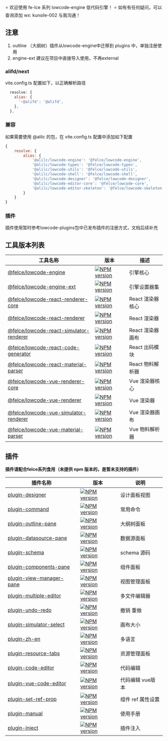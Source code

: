 ⭐ 欢迎使用 fe-lce 系列 lowcode-engine 低代码引擎！
⭐ 如有有任何疑问，可以查询添加 wx: kunsile-002 与我沟通！

## 注意
1. outline （大纲树）插件从lowcode-engine中迁移到 plugins 中，单独注册使用
2. engine-ext 建议在项目中直接导入使用，不再external

### alifd/next
vite.config.ts 配置如下，以正确解析路径
```js
  resolve: {
    alias: {
      '~@alifd': '@alifd',
    },
  },
```

### 兼容


如果需要使用 @alilc 的包，在 vite.config.ts 配置中添加如下配置
```js
{
    resolve: {
        alias: {
            '@alilc/lowcode-engine': '@felce/lowcode-engine',
            '@alilc/lowcode-types': '@felce/lowcode-types',
            '@alilc/lowcode-utils': '@felce/lowcode-utils',
            '@alilc/lowcode-shell': '@felce/lowcode-shell',
            '@alilc/lowcode-designer': '@felce/lowcode-designer',
            '@alilc/lowcode-editor-core': '@felce/lowcode-core',
            '@alilc/lowcode-editor-skeleton': '@felce/lowcode-skeleton',
        }
    }
}
```

### 插件
插件使用暂时参考lowcode-plugins包中已发布插件的注册方式，文档后续补充

## 工具版本列表

| 工具名称                                                                       | 版本                                                                                   | 描述             |
| ------------------------------------------------------------------------------ | -------------------------------------------------------------------------------------- | ---------------- |
| [@felce/lowcode-engine][github-url]                                    | [![NPM version][npm-image]][npm-url]                                           | 引擎核心     |
| [@felce/lowcode-engine-ext][github-ext-url]                                    | [![NPM version][npm-ext-image]][npm-ext-url]                                           | 引擎设置器集     |
| [@felce/lowcode-react-renderer-core][github-react-renderer-core-url]           | [![NPM version][npm-react-renderer-core-image]][npm-react-renderer-core-url]           | React 渲染器核心 |
| [@felce/lowcode-react-renderer][github-react-renderer-url]                     | [![NPM version][npm-react-renderer-image]][npm-react-renderer-url]                     | React 渲染器     |
| [@felce/lowcode-react-simulator-renderer][github-react-simulator-renderer-url] | [![NPM version][npm-react-simulator-renderer-image]][npm-react-simulator-renderer-url] | React 渲染器画布 |
| [@felce/lowcode-react-code-generator][github-react-code-generator-url] | [![NPM version][npm-react-code-generator-image]][npm-react-code-generator-url] | React 出码模块 |
| [@felce/lowcode-react-material-parser][github-react-material-parser-url] | [![NPM version][npm-react-material-parser-image]][npm-react-material-parser-url] | React 物料解析器 |
| [@felce/lowcode-vue-renderer-core][github-vue-renderer-core-url]               | [![NPM version][npm-vue-renderer-core-image]][npm-vue-renderer-core-url]               | Vue 渲染器核心   |
| [@felce/lowcode-vue-renderer][github-vue-renderer-url]                         | [![NPM version][npm-vue-renderer-image]][npm-vue-renderer-url]                         | Vue 渲染器       |
| [@felce/lowcode-vue-simulator-renderer][github-vue-simulator-renderer-url]     | [![NPM version][npm-vue-simulator-renderer-image]][npm-vue-simulator-renderer-url]     | Vue 渲染器画布   |
| [@felce/lowcode-vue-material-parser][github-vue-material-parser-url]     | [![NPM version][npm-vue-material-parser-image]][npm-vue-material-parser-url]     | Vue 物料解析器   |

<!-- core -->

[npm-image]: https://img.shields.io/npm/v/@felce/lowcode-engine.svg?style=flat-square
[npm-url]: http://npmjs.org/package/@felce/lowcode-engine
[github-url]: http://github.com/fe-lce/lowcode-engine
[download-image]: https://img.shields.io/npm/dm/@felce/lowcode-engine.svg?style=flat-square
[download-url]: https://npmjs.org/package/@felce/lowcode-engine
[help-wanted-image]: https://flat.badgen.net/github/label-issues/fe-lce/lowcode-engine/help%20wanted/open
[help-wanted-url]: https://github.com/fe-lce/lowcode-engine/issues?q=is%3Aopen+is%3Aissue+label%3A%22help+wanted%22
[issues-helper-image]: https://img.shields.io/badge/using-issues--helper-orange?style=flat-square
[issues-helper-url]: https://github.com/actions-cool/issues-helper
[codecov-image-url]: https://codecov.io/gh/fe-lce/lowcode-engine/branch/main/graph/badge.svg
[codecov-url]: https://codecov.io/gh/fe-lce/lowcode-engine

<!-- setter -->

[npm-ext-image]: https://img.shields.io/npm/v/@felce/lowcode-engine-ext.svg?style=flat-square
[npm-ext-url]: http://npmjs.org/package/@felce/lowcode-engine-ext
[github-ext-url]: https://github.com/fe-lce/lowcode-engine-ext
[download-ext-image]: https://img.shields.io/npm/dm/@felce/lowcode-engine-ext.svg?style=flat-square
[download-ext-url]: https://npmjs.org/package/@felce/lowcode-engine-ext
<!-- React 系列 -->

[npm-react-renderer-core-url]: http://npmjs.org/package/@felce/lowcode-react-renderer-core
[npm-react-renderer-core-image]: https://img.shields.io/npm/v/@felce/lowcode-react-renderer-core.svg?style=flat-square
[github-react-renderer-core-url]: https://github.com/fe-lce/lowcode-engine-react/tree/main/packages/renderer-core

[npm-react-renderer-url]: http://npmjs.org/package/@felce/lowcode-react-renderer
[npm-react-renderer-image]: https://img.shields.io/npm/v/@felce/lowcode-react-renderer.svg?style=flat-square
[github-react-renderer-url]: https://github.com/fe-lce/lowcode-engine-react/tree/main/packages/react-renderer

[npm-react-simulator-renderer-url]: http://npmjs.org/package/@felce/lowcode-react-simulator-renderer
[npm-react-simulator-renderer-image]: https://img.shields.io/npm/v/@felce/lowcode-react-simulator-renderer.svg?style=flat-square
[github-react-simulator-renderer-url]: https://github.com/fe-lce/lowcode-engine-react/tree/main/packages/react-simulator-renderer

[npm-react-code-generator-url]: http://npmjs.org/package/@felce/lowcode-react-code-generator
[npm-react-code-generator-image]: https://img.shields.io/npm/v/@felce/lowcode-react-code-generator.svg?style=flat-square
[github-react-code-generator-url]: https://github.com/fe-lce/lowcode-engine-react/tree/main/modules/react-code-generator

[npm-react-material-parser-url]: http://npmjs.org/package/@felce/lowcode-react-material-parser
[npm-react-material-parser-image]: https://img.shields.io/npm/v/@felce/lowcode-react-material-parser.svg?style=flat-square
[github-react-material-parser-url]: https://github.com/fe-lce/lowcode-engine-react/tree/main/modules/material-parser

<!-- Vue 系列 -->

[npm-vue-renderer-core-url]: http://npmjs.org/package/@felce/lowcode-vue-renderer-core
[npm-vue-renderer-core-image]: https://img.shields.io/npm/v/@felce/lowcode-vue-renderer-core.svg?style=flat-square
[github-vue-renderer-core-url]: https://github.com/fe-lce/lowcode-engine-vue/tree/main/packages/renderer-core

[npm-vue-renderer-url]: http://npmjs.org/package/@felce/lowcode-vue-renderer
[npm-vue-renderer-image]: https://img.shields.io/npm/v/@felce/lowcode-vue-renderer.svg?style=flat-square
[github-vue-renderer-url]: https://github.com/fe-lce/lowcode-engine-vue/tree/main/packages/vue-renderer

[npm-vue-simulator-renderer-url]: http://npmjs.org/package/@felce/lowcode-vue-simulator-renderer
[npm-vue-simulator-renderer-image]: https://img.shields.io/npm/v/@felce/lowcode-vue-simulator-renderer.svg?style=flat-square
[github-vue-simulator-renderer-url]: https://github.com/fe-lce/lowcode-engine-vue/tree/main/packages/vue-simulator-renderer

[npm-vue-material-parser-url]: http://npmjs.org/package/@felce/lowcode-vue-material-parser
[npm-vue-material-parser-image]: https://img.shields.io/npm/v/@felce/lowcode-vue-material-parser.svg?style=flat-square
[github-vue-material-parser-url]: https://github.com/fe-lce/lowcode-engine-vue/tree/main/modules/material-parser

## 插件

**插件请配合felce系列食用（未提供 npm 版本的，是暂未支持的插件）**

| 插件名称 | 版本 | 说明 |
| ---- | --- | --- |
| [plugin-designer][github-plugin-designer-url] | [![NPM version][npm-plugin-designer-image]][npm-plugin-designer-url] |  设计面板视图 |  
| [plugin-command][github-plugin-command-url] | [![NPM version][npm-plugin-command-image]][npm-plugin-command-url] |  常用命令 |  
| [plugin-outline-pane][github-plugin-outline-pane-url] | [![NPM version][npm-plugin-outline-pane-image]][npm-plugin-outline-pane-url] |  大纲树面板 |  
| [plugin-datasource-pane][github-plugin-datasource-pane-url] | [![NPM version][npm-plugin-datasource-pane-image]][npm-plugin-datasource-pane-url] |  数据源面板 |  
| [plugin-schema][github-plugin-schema-url] | [![NPM version][npm-plugin-schema-image]][npm-plugin-schema-url] |  schema 源码 |  
| [plugin-components-pane][github-plugin-components-pane-url] | [![NPM version][npm-plugin-components-pane-image]][npm-plugin-components-pane-url] |  组件面板 |  
| [plugin-view-manager-pane][github-plugin-view-manager-pane-url] | [![NPM version][npm-plugin-view-manager-pane-image]][npm-plugin-view-manager-pane-url] |  视图管理面板 |
| [plugin-multiple-editor][github-plugin-multiple-editor-url] | [![NPM version][npm-plugin-multiple-editor-image]][npm-plugin-multiple-editor-url] |  多文件编辑器 |  
| [plugin-undo-redo][github-plugin-undo-redo-url] | [![NPM version][npm-plugin-undo-redo-image]][npm-plugin-undo-redo-url] |  撤销 重做 |  
| [plugin-simulator-select][github-plugin-simulator-select-url] | [![NPM version][npm-plugin-simulator-select-image]][npm-plugin-simulator-select-url] |  画布大小 |  
| [plugin-zh-en][github-plugin-zh-en-url] | [![NPM version][npm-plugin-zh-en-image]][npm-plugin-zh-en-url] |  多语言 |  
| [plugin-resource-tabs][github-plugin-resource-tabs-url] | [![NPM version][npm-plugin-resource-tabs-image]][npm-plugin-resource-tabs-url] |  资源管理面板 |  
| [plugin-code-editor][github-plugin-code-editor-url] | [![NPM version][npm-plugin-code-editor-image]][npm-plugin-code-editor-url] |  代码编辑 |  
| [plugin-vue-code-editor][github-plugin-vue-code-editor-url] | [![NPM version][npm-plugin-vue-code-editor-image]][npm-plugin-vue-code-editor-url] |  代码编辑 vue版本 |  
| [plugin-set-ref-prop][github-plugin-set-ref-prop-url] | [![NPM version][npm-plugin-set-ref-prop-image]][npm-plugin-set-ref-prop-url] |  组件 ref 属性设置 |
| [plugin-manual][github-plugin-manual-url] | [![NPM version][npm-plugin-manual-image]][npm-plugin-manual-url] |  使用手册 |
| [plugin-inject][github-plugin-inject-url] | [![NPM version][npm-plugin-inject-image]][npm-plugin-inject-url] |  插件注入 |

<!-- plugins -->
[npm-plugin-command-image]: https://img.shields.io/npm/v/@felce/lowcode-plugin-command.svg?style=flat-square
[npm-plugin-command-url]: http://npmjs.org/package/@felce/lowcode-plugin-command
[github-plugin-command-url]: http://github.com/fe-lce/lowcode-engine/tree/main/packages/plugin-command

[npm-plugin-designer-image]: https://img.shields.io/npm/v/@felce/lowcode-plugin-designer.svg?style=flat-square
[npm-plugin-designer-url]: http://npmjs.org/package/@felce/lowcode-plugin-designer
[github-plugin-designer-url]: http://github.com/fe-lce/lowcode-engine/tree/main/packages/plugin-designer

[npm-plugin-outline-pane-image]: https://img.shields.io/npm/v/@felce/lowcode-plugin-outline-pane.svg?style=flat-square
[npm-plugin-outline-pane-url]: http://npmjs.org/package/@felce/lowcode-plugin-outline-pane
[github-plugin-outline-pane-url]: http://github.com/fe-lce/lowcode-engine/tree/main/packages/plugin-outline-pane

[npm-plugin-datasource-pane-image]: https://img.shields.io/npm/v/@felce/lowcode-plugin-datasource-pane.svg?style=flat-square
[npm-plugin-datasource-pane-url]: http://npmjs.org/package/@felce/lowcode-plugin-datasource-pane
[github-plugin-datasource-pane-url]: http://github.com/fe-lce/lowcode-plugins/tree/main/packages/plugin-datasource-pane

[npm-plugin-schema-image]: https://img.shields.io/npm/v/@felce/lowcode-plugin-schema.svg?style=flat-square
[npm-plugin-schema-url]: http://npmjs.org/package/@felce/lowcode-plugin-schema
[github-plugin-schema-url]: http://github.com/fe-lce/lowcode-plugins/tree/main/packages/plugin-schema

[npm-plugin-components-pane-image]: https://img.shields.io/npm/v/@felce/lowcode-plugin-components-pane.svg?style=flat-square
[npm-plugin-components-pane-url]: http://npmjs.org/package/@felce/lowcode-plugin-components-pane
[github-plugin-components-pane-url]: http://github.com/fe-lce/lowcode-plugins/tree/main/packages/plugin-components-pane

[npm-plugin-multiple-editor-image]: https://img.shields.io/npm/v/@felce/lowcode-plugin-multiple-editor.svg?style=flat-square
[npm-plugin-multiple-editor-url]: http://npmjs.org/package/@felce/lowcode-plugin-multiple-editor
[github-plugin-multiple-editor-url]: http://github.com/fe-lce/lowcode-plugins/tree/main/packages/plugin-multiple-editor

[npm-plugin-undo-redo-image]: https://img.shields.io/npm/v/@felce/lowcode-plugin-undo-redo.svg?style=flat-square
[npm-plugin-undo-redo-url]: http://npmjs.org/package/@felce/lowcode-plugin-undo-redo
[github-plugin-undo-redo-url]: http://github.com/fe-lce/lowcode-plugins/tree/main/packages/plugin-undo-redo

[npm-plugin-manual-image]: https://img.shields.io/npm/v/@felce/lowcode-plugin-manual.svg?style=flat-square
[npm-plugin-manual-url]: http://npmjs.org/package/@felce/lowcode-plugin-manual
[github-plugin-manual-url]: http://github.com/fe-lce/lowcode-plugins/tree/main/packages/plugin-manual

[npm-plugin-simulator-select-image]: https://img.shields.io/npm/v/@felce/lowcode-plugin-simulator-select.svg?style=flat-square
[npm-plugin-simulator-select-url]: http://npmjs.org/package/@felce/lowcode-plugin-simulator-select
[github-plugin-simulator-select-url]: http://github.com/fe-lce/lowcode-plugins/tree/main/packages/plugin-simulator-select

[npm-plugin-zh-en-image]: https://img.shields.io/npm/v/@felce/lowcode-plugin-zh-en.svg?style=flat-square
[npm-plugin-zh-en-url]: http://npmjs.org/package/@felce/lowcode-plugin-zh-en
[github-plugin-zh-en-url]: http://github.com/fe-lce/lowcode-plugins/tree/main/packages/plugin-zh-en

[npm-plugin-resource-tabs-image]: https://img.shields.io/npm/v/@felce/lowcode-plugin-resource-tabs.svg?style=flat-square
[npm-plugin-resource-tabs-url]: http://npmjs.org/package/@felce/lowcode-plugin-resource-tabs
[github-plugin-resource-tabs-url]: http://github.com/fe-lce/lowcode-plugins/tree/main/packages/plugin-resource-tabs

[npm-plugin-code-editor-image]: https://img.shields.io/npm/v/@felce/lowcode-plugin-code-editor.svg?style=flat-square
[npm-plugin-code-editor-url]: http://npmjs.org/package/@felce/lowcode-plugin-code-editor
[github-plugin-code-editor-url]: http://github.com/fe-lce/lowcode-plugins/tree/main/packages/plugin-code-editor

[npm-plugin-vue-code-editor-image]: https://img.shields.io/npm/v/@felce/lowcode-plugin-vue-code-editor.svg?style=flat-square
[npm-plugin-vue-code-editor-url]: http://npmjs.org/package/@felce/lowcode-plugin-vue-code-editor
[github-plugin-vue-code-editor-url]: http://github.com/fe-lce/lowcode-plugins/tree/main/packages/plugin-vue-code-editor

[npm-plugin-set-ref-prop-image]: https://img.shields.io/npm/v/@felce/lowcode-plugin-set-ref-prop.svg?style=flat-square
[npm-plugin-set-ref-prop-url]: http://npmjs.org/package/@felce/lowcode-plugin-set-ref-prop
[github-plugin-set-ref-prop-url]: http://github.com/fe-lce/lowcode-plugins/tree/main/packages/plugin-set-ref-prop

[npm-plugin-view-manager-pane-image]: https://img.shields.io/npm/v/@felce/lowcode-plugin-view-manager-pane.svg?style=flat-square
[npm-plugin-view-manager-pane-url]: http://npmjs.org/package/@felce/lowcode-plugin-view-manager-pane
[github-plugin-view-manager-pane-url]: http://github.com/fe-lce/lowcode-plugins/tree/main/packages/plugin-view-manager-pane

[npm-plugin-inject-image]: https://img.shields.io/npm/v/@felce/lowcode-plugin-inject.svg?style=flat-square
[npm-plugin-inject-url]: http://npmjs.org/package/@felce/lowcode-plugin-inject
[github-plugin-inject-url]: http://github.com/fe-lce/lowcode-plugins/tree/main/packages/plugin-inject
